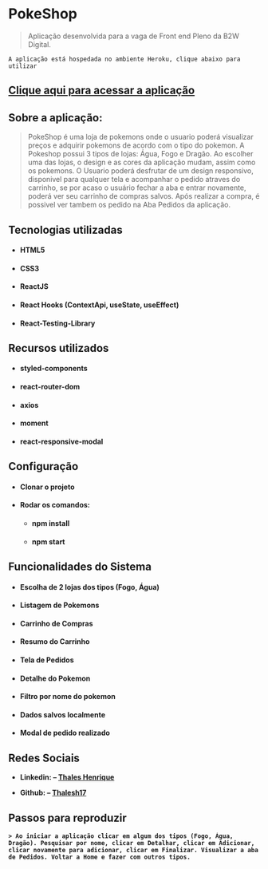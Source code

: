# PokeShop
> Aplicação desenvolvida para a vaga de Front end  Pleno da B2W Digital.


    A aplicação está hospedada no ambiente Heroku, clique abaixo para utilizar
   ## [Clique aqui para acessar a aplicação](https://pokeshop-b2w.herokuapp.com/) 
## Sobre a aplicação:
>PokeShop é uma loja de pokemons onde o usuario poderá visualizar preços e adquirir pokemons de acordo com o tipo do pokemon. A Pokeshop possui 3 tipos de lojas: Água, Fogo e Dragão. Ao escolher uma das lojas, o design e as cores da aplicação mudam, assim como os pokemons. O Usuario poderá desfrutar de um design responsivo, disponivel para qualquer tela e acompanhar o pedido atraves do carrinho, se por acaso o usuário fechar a aba e entrar novamente, poderá ver seu carrinho de compras salvos. Após realizar a compra, é possivel ver tambem os pedido na Aba Pedidos da aplicação.

## Tecnologias utilizadas
* #### <b>HTML5
* #### <b>CSS3
* #### <b>ReactJS
* #### <b>React Hooks (ContextApi, useState, useEffect)
* #### <b>React-Testing-Library

## Recursos utilizados
* #### styled-components
* #### react-router-dom
* #### axios
* #### moment
* #### react-responsive-modal

## Configuração
* #### Clonar o projeto
* ####  Rodar os comandos:
    * #### npm install
    * #### npm start

## Funcionalidades do Sistema
 * #### Escolha de 2 lojas dos tipos (Fogo, Água)
 * #### Listagem de Pokemons
 * #### Carrinho de Compras
 * #### Resumo do Carrinho    
 * #### Tela de Pedidos
 * #### Detalhe do Pokemon
 * #### Filtro por nome do pokemon
 * #### Dados salvos localmente
 * #### Modal de pedido realizado

 
## Redes Sociais

* Linkedin: – [Thales Henrique](https://www.linkedin.com/in/thales-henrique-pb/.)

* Github: – [Thalesh17](https://github.com/Thalesh17.)
 
## Passos para reproduzir
    > Ao iniciar a aplicação clicar em algum dos tipos (Fogo, Água, Dragão). Pesquisar por nome, clicar em Detalhar, clicar em Adicionar, clicar novamente para adicionar, clicar em Finalizar. Visualizar a aba de Pedidos. Voltar a Home e fazer com outros tipos.

